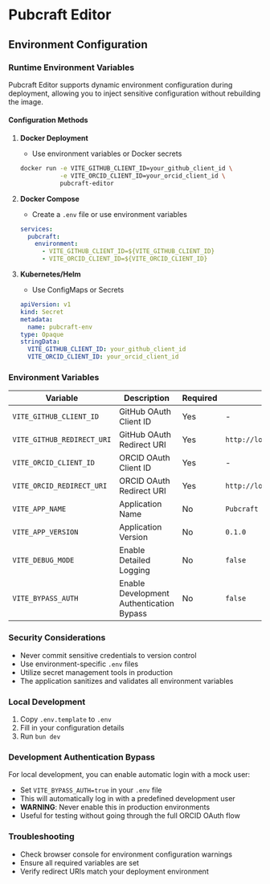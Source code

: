 # Pubcraft Editor

## Environment Configuration

### Runtime Environment Variables

Pubcraft Editor supports dynamic environment configuration during deployment, allowing you to inject sensitive configuration without rebuilding the image.

#### Configuration Methods

1. **Docker Deployment**
   - Use environment variables or Docker secrets
   ```bash
   docker run -e VITE_GITHUB_CLIENT_ID=your_github_client_id \
              -e VITE_ORCID_CLIENT_ID=your_orcid_client_id \
              pubcraft-editor
   ```

2. **Docker Compose**
   - Create a `.env` file or use environment variables
   ```yaml
   services:
     pubcraft:
       environment:
         - VITE_GITHUB_CLIENT_ID=${VITE_GITHUB_CLIENT_ID}
         - VITE_ORCID_CLIENT_ID=${VITE_ORCID_CLIENT_ID}
   ```

3. **Kubernetes/Helm**
   - Use ConfigMaps or Secrets
   ```yaml
   apiVersion: v1
   kind: Secret
   metadata:
     name: pubcraft-env
   type: Opaque
   stringData:
     VITE_GITHUB_CLIENT_ID: your_github_client_id
     VITE_ORCID_CLIENT_ID: your_orcid_client_id
   ```

### Environment Variables

| Variable | Description | Required | Default |
|----------|-------------|----------|---------|
| `VITE_GITHUB_CLIENT_ID` | GitHub OAuth Client ID | Yes | - |
| `VITE_GITHUB_REDIRECT_URI` | GitHub OAuth Redirect URI | Yes | `http://localhost:5173/github/callback` |
| `VITE_ORCID_CLIENT_ID` | ORCID OAuth Client ID | Yes | - |
| `VITE_ORCID_REDIRECT_URI` | ORCID OAuth Redirect URI | Yes | `http://localhost:5173/orcid/callback` |
| `VITE_APP_NAME` | Application Name | No | `Pubcraft Editor` |
| `VITE_APP_VERSION` | Application Version | No | `0.1.0` |
| `VITE_DEBUG_MODE` | Enable Detailed Logging | No | `false` |
| `VITE_BYPASS_AUTH` | Enable Development Authentication Bypass | No | `false` |

### Security Considerations

- Never commit sensitive credentials to version control
- Use environment-specific `.env` files
- Utilize secret management tools in production
- The application sanitizes and validates all environment variables

### Local Development

1. Copy `.env.template` to `.env`
2. Fill in your configuration details
3. Run `bun dev`

### Development Authentication Bypass

For local development, you can enable automatic login with a mock user:

- Set `VITE_BYPASS_AUTH=true` in your `.env` file
- This will automatically log in with a predefined development user
- **WARNING**: Never enable this in production environments
- Useful for testing without going through the full ORCID OAuth flow

### Troubleshooting

- Check browser console for environment configuration warnings
- Ensure all required variables are set
- Verify redirect URIs match your deployment environment
